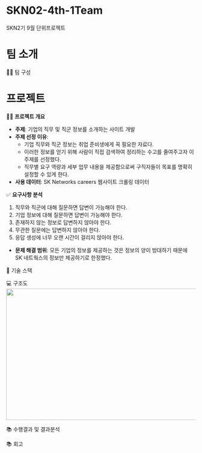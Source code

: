 # SKN02-4th-1Team
SKN2기 9월 단위프로젝트

#  팀 소개
👩‍🏫 팀 구성



#  프로젝트

👨‍🏫 **프로젝트 개요**
- **주제**: 기업의 직무 및 직군 정보를 소개하는 사이트 개발
- **주제 선정 이유**:
    - 기업 직무와 직군 정보는 취업 준비생에게 꼭 필요한 자료다.
    - 이러한 정보를 얻기 위해 사람이 직접 검색하여 정리하는 수고를 줄여주고자 이 주제를 선정했다.
    - 직무별 요구 역량과 세부 업무 내용을 제공함으로써 구직자들이 목표를 명확히 설정할 수 있게 한다.
- **사용 데이터**: SK Networks careers 웹사이트 크롤링 데이터

✅ **요구사항 분석**
1. 직무와 직군에 대해 질문하면 답변이 가능해야 한다.
2. 기업 정보에 대해 질문하면 답변이 가능해야 한다.
3. 존재하지 않는 정보로 답변하지 않아야 한다.
4. 무관한 질문에는 답변하지 않아야 한다.
5. 응답 생성에 너무 오랜 시간이 걸리지 않아야 한다.
- **문제 해결 범위**: 모든 기업의 정보를 제공하는 것은 정보의 양이 방대하기 때문에 SK 네트웍스의 정보만 제공하기로 한정했다.


🔨 기술 스택



💻 구조도<br>
<img src="https://github.com/user-attachments/assets/ae347e86-054f-4a3e-9c2e-925901dbf3d5" width="600" height="350" />

📚 수행결과 및 결과분석


📚 회고
